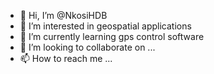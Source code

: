 - 👋 Hi, I’m @NkosiHDB
- 👀 I’m interested in geospatial applications
- 🌱 I’m currently learning gps control software
- 💞️ I’m looking to collaborate on ...
- 📫 How to reach me ...

<!---
NkosiHDB/NkosiHDB is a ✨ special ✨ repository because its `README.md` (this file) appears on your GitHub profile.
You can click the Preview link to take a look at your changes.
--->
